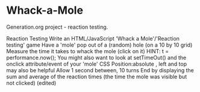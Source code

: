 # Whack-a-Mole
Generation.org project - reaction testing. 

Reaction Testing
Write an HTML/JavaScript 'Whack a Mole'/'Reaction testing'  game
Have a 'mole' pop out of a (random) hole (on a 10 by 10 grid)
Measure the time it takes to whack the mole (click on it)
HINT: t = performance.now();
You might also want to look at setTimeOut()
and the onclick attribute/event of your 'mole'
CSS Position:absolute , left and top  may also be helpful
Allow 1 second between, 10 turns
End by displaying the sum and average of the reaction times
(the time the mole was visible but not clicked) (edited) 
